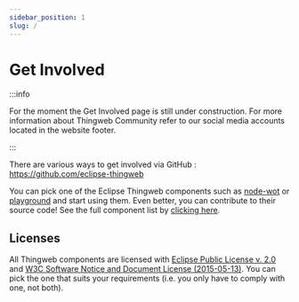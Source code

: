 ```yaml
---
sidebar_position: 1
slug: /
---
```

# Get Involved

:::info

For the moment the Get Involved page is still under construction. For more information about Thingweb Community refer to our social media accounts located in the website footer.

:::

There are various ways to get involved via GitHub : https://github.com/eclipse-thingweb

You can pick one of the Eclipse Thingweb components such as [node-wot](https://github.com/eclipse-thingweb/node-wot) or [playground](https://playground.thingweb.io) and start using them. Even better, you can contribute to their source code! See the full component list by [clicking here](/#tools-section).

## Licenses

All Thingweb components are licensed with [Eclipse Public License v. 2.0](https://www.eclipse.org/legal/epl-2.0/) and [W3C Software Notice and Document License (2015-05-13)](https://www.w3.org/copyright/software-license-2015/). You can pick the one that suits your requirements (i.e. you only have to comply with one, not both).
